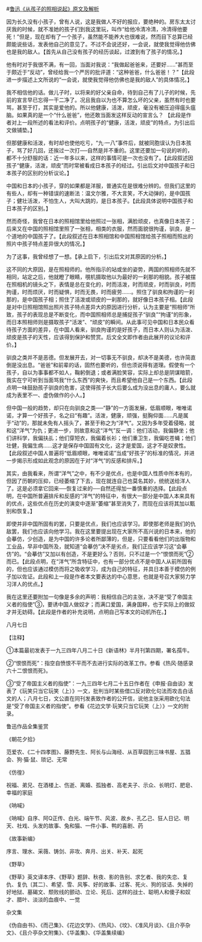 #[鲁迅《从孩子的照相说起》原文及解析](https://www.vrrw.net/wx/8544.html)

因为长久没有小孩子，曾有人说，这是我做人不好的报应，要绝种的。房东太太讨厌我的时候，就不准她的孩子们到我这里玩，叫作“给他冷清冷清，冷清得他要死！”但是，现在却有了一个孩子，虽然能不能养大也很难说，然而目下总算已经颇能说些话，发表他自己的意见了。不过不会说还好，一会说，就使我觉得他仿佛也是我的敌人。【首先从自己没有孩子的经历谈起，过渡到有了孩子的情况。】

他有时对于我很不满，有一回，当面对我说：“我做起爸爸来，还要好……”甚而至于颇近于“反动”，曾经给我一个严厉的批评道：“这种爸爸，什么爸爸！？”【此段进一步描述上文所说的“一会说，就使我觉得他仿佛也是我的敌人”的具体情况。】



我不相信他的话。做儿子时，以将来的好父亲自命，待到自己有了儿子的时候，先前的宣言早已忘得一干二净了。况且我自以为也不算怎么坏的父亲，虽然有时也要骂，甚至于打，其实是爱他的。所以他健康，活泼，顽皮，毫没有被压迫得瘟头瘟脑。如果真的是一个“什么爸爸”，他还敢当面发这样反动的宣言么？ 【此段是作者对上一段所述的看法和评价。点明孩子的“健康，活泼，顽皮”的特点，为引出后文做铺垫。】

但那健康和活泼，有时却也使他吃亏，“九·一八”事件后，就被同胞误认为日本孩子，骂了好几回，还挨过一次打──自然是并不重的。这里还要加一句说的听的，都不十分舒服的话：近一年多以来，这样的事情可是一次也没有了。【此段叙述因孩子“健康，活泼，顽皮”而时常被看成日本孩子的经过。引出后文对中国孩子和日本孩子的区别的分析议论。】

中国和日本的小孩子，穿的如果都是洋服，普通实在是很难分辨的。但我们这里的有些人，却有一种错误的速断法：温文尔雅，不大言笑，不大动弹的，是中国孩子；健壮活泼，不怕生人，大叫大跳的，是日本孩子。【此段具体说明中国孩子和日本孩子的区别。】

然而奇怪，我曾在日本的照相馆里给他照过一张相，满脸顽皮，也真像日本孩子；后来又在中国的照相馆里照了一张相，相类的衣服，然而面貌很拘谨，驯良，是一个道地的中国孩子了。【此段叙述在日本照相馆和中国照相馆给孩子照相而照出的照片中孩子特点差异很大的情况。】

为了这事，我曾经想了一想。【承上启下，引出后文对其原因的分析。】

这不同的大原因，是在照相师的。他所指示的站或坐的姿势，两国的照相师先就不相同，站定之后，他就瞪了眼睛，覗机摄取他以为最好的一刹那的相貌。孩子被摆在照相机的镜头之下，表情是总在变化的，时而活泼，时而顽皮，时而驯良，时而拘谨，时而烦厌，时而疑惧，时而无畏，时而疲劳……。照住了驯良和拘谨的一刹那的，是中国孩子相；照住了活泼或顽皮的一刹那的，就好像日本孩子相。【此段是对中日照相馆照出照片孩子特点差异大的原因进行分析，认为主要是“照相师”所致，孩子的表现总是不断变化，而中国照相师总是捕捉孩子“驯良”“拘谨”的形象，而日本照相师则是摄取孩子“活泼”、“顽皮”的瞬间。从此事可见中国和日本民众看待孩子方面的差异，在中国人看来，驯良拘谨的是好孩子，而日本人则认为活泼、顽皮是孩子的天性，应该得到保护和赞赏。后文全文即作者由此展开的议论和评价。】

驯良之类并不是恶德。但发展开去，对一切事无不驯良，却决不是美德，也许简直倒是没出息。“爸爸”和前辈的话，固然也要听的，但也须说得有道理。假使有一个孩子，自以为事事都不如人，鞠躬倒退；或者满脸笑容，实际上却总是阴谋暗箭，我实在宁可听到当面骂我“什么东西”的爽快，而且希望他自己是一个东西。【此段点明一味鼓励孩子驯良的危害，这使得孩子长大后要么成为没出息的庸人，要么就成为表里不一、虚伪做作的小人。】

但中国一般的趋势，却只在向驯良之类──“静”的一方面发展，低眉顺眼，唯唯诺诺，才算一个好孩子，名之曰“有趣”。活泼，健康，顽强，挺胸仰面……凡是属于“动”的，那就未免有人摇头了，甚至于称之为“洋气”。又因为多年受着侵略，就和这“洋气”为仇；更进一步，则故意和这“洋气”反一调：他们活动，我偏静坐；他们讲科学，我偏扶乩；他们穿短衣，我偏着长衫；他们重卫生，我偏吃苍蝇；他们壮健，我偏生病……这才是保存中国固有文化，这才是爱国，这才不是奴隶性。【此段叙述中国人普遍将“低眉顺眼，唯唯诺诺”当成“好孩子”的标准的情况，并进一步揭示形成如此观念的原因在于对“洋气”的反感和排斥。】

其实，由我看来，所谓“洋气”之中，有不少是优点，也是中国人性质中所本有的，但因了历朝的压抑，已经萎缩了下去，现在就连自己也莫名其妙，统统送给洋人了。这是必须拿它回来──恢复过来的──自然还得加一番慎重的选择。【此段点明，在中国所普遍排斥和反感的“洋气”的特征中，有很大一部分是中国人本来具有的优点，这些优点在历史的演变中逐渐“萎缩”甚至消失了，而现在应该将其加以甄别和恢复。】

即使并非中国所固有的罢，只要是优点，我们也应该学习。即使那老师是我们的仇敌罢，我们也应该向他学习。我在这里要提出现在大家所不高兴说的日本来，他的会摹仿，少创造，是为中国的许多论者所鄙薄的，但是，只要看看他们的出版物和工业品，早非中国所及，就知道“会摹仿”决不是劣点，我们正应该学习这“会摹仿”的。“会摹仿”又加以有创造，不是更好么？否则，只不过是一个“恨恨而死”②而已。【此段点明，在“洋气”所含特征中，也有一部分优点不是中国人从前所固有的，但也应该通过模仿而将之吸收学习，成为自己的特征，并具日本善于模仿的例子加以佐证。此段和上一段是作者本文要表达的中心意思，也就是号召大家努力学习洋人的优点。】

我在这里还要附加一句像是多余的声明：我相信自己的主张，决不是“受了帝国主义者的指使”③，要诱中国人做奴才；而满口爱国，满身国粹，也于实际上的做奴才并无妨碍。【此段是作者的补充说明，点明自己写本文的动机所在。】

八月七日



【注释】

①本篇最初发表于一九三四年八月二十日《新语林》半月刊第四期，署名孺牛。

②“恨恨而死”：指空自愤恨不平而不去进行实际的改革工作。参看《热风·随感录六十二恨恨而死》。

③“受了帝国主义者的指使”：一九三四年七月二十五日作者在《申报·自由谈》发表了《玩笑只当它玩笑（上）》一文，批判当时某些借口反对欧化句法而攻击白话文的人；八月七日，文公直在同刊发表致作者的公开信，说他主张采用欧化句法是“受了帝国主义者的指使”。参看《花边文学·玩笑只当它玩笑（上）》一文的附录。

鲁迅作品全集鉴赏

《朝花夕拾》

范爱农、《二十四孝图》、藤野先生、阿长与山海经、从百草园到三味书屋、五猖会、狗·猫·鼠、琐记、无常

《仿徨》

祝福、弟兄、在酒楼上、伤逝、离婚、孤独者、高老夫子、示众、长明灯、肥皂、幸福的家庭

《呐喊》

《呐喊》自序、阿Q正传、白光、端午节、风波、故乡、孔乙己、狂人日记、明天、社戏、头发的故事、兔和猫、一件小事、鸭的喜剧、药

《故事新编》

序言、理水、采薇、铸剑、非攻、奔月、出关、补天、起死

《野草》

《野草》英文译本序、《野草》题辞、秋夜、影的告别、求乞者、我的失恋、复仇、复仇〔其二〕、希望、雪、风筝、好的故事、过客、死火、狗的驳诘、失掉的好地狱、墓碣文、颓败线的颤动、立论、死后、这样的战士、聪明人和傻子和奴才、腊叶、淡淡的血痕中、一觉

杂文集

《伪自由书》、《而己集》、《花边文学》、《热风》、《坟》、《准风月谈》、《且介亭杂文》、《且介亭杂文附集》、《华盖集》、《华盖集续编》

